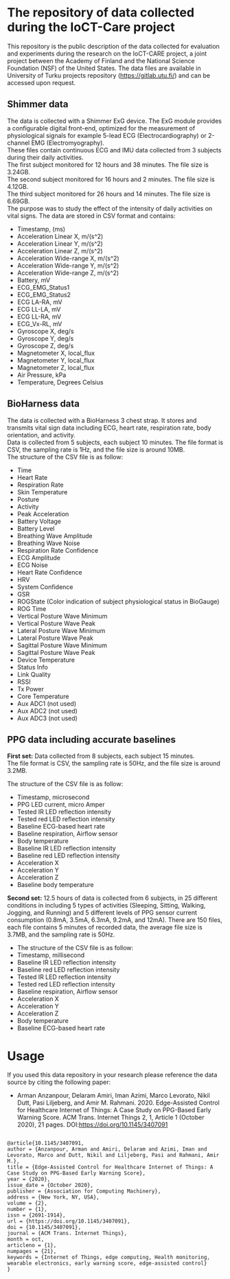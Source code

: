 # The repository of data collected during the IoCT-Care project  
  
This repository is the public description of the data collected for evaluation and experiments during the research on the IoCT-CARE project, a joint project between the Academy of Finland and the National Science Foundation (NSF) of the United States. The data files are available in University of Turku projects repository (https://gitlab.utu.fi/) and can be accessed upon request.
  
## Shimmer data  
The data is collected with a Shimmer ExG device. The ExG module provides a configurable digital front-end, optimized for the measurement of physiological signals for example 5-lead ECG (Electrocardiography) or 2-channel EMG (Electromyography).  
These files contain continuous ECG and IMU data collected from 3 subjects during their daily activities.  
The first subject monitored for 12 hours and 38 minutes. The file size is 3.24GB.  
The second subject monitored for 16 hours and 2 minutes. The file size is 4.12GB.  
The third subject monitored for 26 hours and 14 minutes. The file size is 6.69GB.  
The purpose was to study the effect of the intensity of daily activities on vital signs. The data are stored in CSV format and contains:  
  
- Timestamp, (ms)  
- Acceleration Linear X, m/(s^2)  
- Acceleration Linear Y, m/(s^2)  
- Acceleration Linear Z, m/(s^2)  
- Acceleration Wide-range X, m/(s^2)  
- Acceleration Wide-range Y, m/(s^2)  
- Acceleration Wide-range Z, m/(s^2)  
- Battery, mV  
- ECG_EMG_Status1  
- ECG_EMG_Status2  
- ECG LA-RA, mV  
- ECG LL-LA, mV  
- ECG LL-RA, mV  
- ECG_Vx-RL, mV  
- Gyroscope X, deg/s  
- Gyroscope Y, deg/s  
- Gyroscope Z, deg/s  
- Magnetometer X, local_flux  
- Magnetometer Y, local_flux  
- Magnetometer Z, local_flux  
- Air Pressure, kPa  
- Temperature, Degrees Celsius  
  
## BioHarness data  
The data is collected with a BioHarness 3 chest strap. It stores and transmits vital sign data including ECG, heart rate, respiration rate, body orientation, and activity.   
Data is collected from 5 subjects, each subject 10 minutes. The file format is CSV, the sampling rate is 1Hz, and the file size is around 10MB.  
The structure of the CSV file is as follow:  
  
- Time  
- Heart Rate  
- Respiration Rate  
- Skin Temperature  
- Posture  
- Activity  
- Peak Acceleration  
- Battery Voltage  
- Battery Level  
- Breathing Wave Amplitude  
- Breathing Wave Noise  
- Respiration Rate Confidence  
- ECG Amplitude  
- ECG Noise  
- Heart Rate Confidence  
- HRV  
- System Confidence  
- GSR  
- ROGState (Color indication of subject physiological status in BioGauge)  
- ROG Time  
- Vertical Posture Wave Minimum  
- Vertical Posture Wave Peak  
- Lateral Posture Wave Minimum  
- Lateral Posture Wave Peak  
- Sagittal Posture Wave Minimum  
- Sagittal Posture Wave Peak  
- Device Temperature  
- Status Info  
- Link Quality  
- RSSI  
- Tx Power  
- Core Temperature  
- Aux ADC1 (not used)  
- Aux ADC2 (not used)  
- Aux ADC3 (not used)  
  
  
## PPG data including accurate baselines  
<b>First set:</b> Data collected from 8 subjects, each subject 15 minutes.  
The file format is CSV, the sampling rate is 50Hz, and the file size is around 3.2MB.  
  
The structure of the CSV file is as follow:  
  
- Timestamp, microsecond  
- PPG LED current, micro Amper  
- Tested IR LED reflection intensity   
- Tested red LED reflection intensity  
- Baseline ECG-based heart rate  
- Baseline respiration, Airflow sensor  
- Body temperature  
- Baseline IR LED reflection intensity   
- Baseline red LED reflection intensity  
- Acceleration X  
- Acceleration Y  
- Acceleration Z  
- Baseline body temperature  
  
  
<b>Second set:</b> 12.5 hours of data is collected from 6 subjects, in 25 different conditions in including 5 types of activities (Sleeping, Sitting, Walking, Jogging, and Running) and 5 different levels of PPG sensor current consumption (0.8mA, 3.5mA, 6.3mA, 9.2mA, and 12mA). There are 150 files, each file contains 5 minutes of recorded data, the average file size is 3.7MB, and the sampling rate is 50Hz.  
  
- The structure of the CSV file is as follow:  
- Timestamp, millisecond  
- Baseline IR LED reflection intensity   
- Baseline red LED reflection intensity  
- Tested IR LED reflection intensity   
- Tested red LED reflection intensity  
- Baseline respiration, Airflow sensor  
- Acceleration X  
- Acceleration Y  
- Acceleration Z  
- Body temperature  
- Baseline ECG-based heart rate  

# Usage  
If you used this data repository in your research please reference the data source by citing the following paper:  
- Arman Anzanpour, Delaram Amiri, Iman Azimi, Marco Levorato, Nikil Dutt, Pasi Liljeberg, and Amir M. Rahmani. 2020. Edge-Assisted Control for Healthcare Internet of Things: A Case Study on PPG-Based Early Warning Score. ACM Trans. Internet Things 2, 1, Article 1 (October 2020), 21 pages. DOI:https://doi.org/10.1145/3407091  
  
```

@article{10.1145/3407091,  
author = {Anzanpour, Arman and Amiri, Delaram and Azimi, Iman and Levorato, Marco and Dutt, Nikil and Liljeberg, Pasi and Rahmani, Amir M.},  
title = {Edge-Assisted Control for Healthcare Internet of Things: A Case Study on PPG-Based Early Warning Score},  
year = {2020},  
issue_date = {October 2020},  
publisher = {Association for Computing Machinery},  
address = {New York, NY, USA},  
volume = {2},  
number = {1},  
issn = {2691-1914},  
url = {https://doi.org/10.1145/3407091},  
doi = {10.1145/3407091},  
journal = {ACM Trans. Internet Things},  
month = oct,  
articleno = {1},  
numpages = {21},  
keywords = {Internet of Things, edge computing, Health monitoring, wearable electronics, early warning score, edge-assisted control}  
}  
 
```

